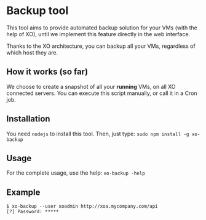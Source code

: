 # Backup tool

This tool aims to provide automated backup solution for your VMs (with the help of XO), until we implement this feature directly in the web interface.

Thanks to the XO architecture, you can backup all your VMs, regardless of which host they are.

## How it works (so far)

We choose to create a snapshot of all your **running** VMs, on all XO connected servers. You can execute this script manually, or call it in a Cron job.

## Installation

You need `nodejs` to install this tool. Then, just type:
`sudo npm install -g xo-backup`

## Usage

For the complete usage, use the help:
`xo-backup -help`

## Example

```
$ xo-backup --user xoadmin http://xoa.mycompany.com/api
[?] Password: *****
```
